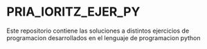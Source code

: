 # PRIA_IORITZ_EJER_PY

Este repositorio contiene las soluciones a distintos ejercicios de programacion desarrollados en el lenguaje de
programacion python